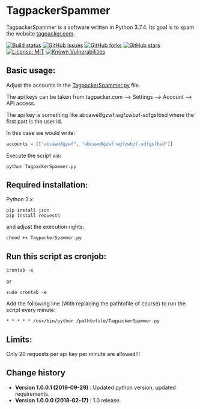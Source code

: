TagpackerSpammer
====================================
TagpackerSpammer is a software written in Python 3.7.4. Its goal is to spam the website [tagpacker.com](https://tagpacker.com).

[![Build status](https://ci.appveyor.com/api/projects/status/du912lbew4k86yab?svg=true)](https://ci.appveyor.com/project/SeppPenner/tagpackerspammer)
[![GitHub issues](https://img.shields.io/github/issues/SeppPenner/TagpackerSpammer.svg)](https://github.com/SeppPenner/TagpackerSpammer/issues)
[![GitHub forks](https://img.shields.io/github/forks/SeppPenner/TagpackerSpammer.svg)](https://github.com/SeppPenner/TagpackerSpammer/network)
[![GitHub stars](https://img.shields.io/github/stars/SeppPenner/TagpackerSpammer.svg)](https://github.com/SeppPenner/TagpackerSpammer/stargazers)
[![License: MIT](https://img.shields.io/badge/License-MIT-blue.svg)](https://raw.githubusercontent.com/SeppPenner/TagpackerSpammer/master/License.txt)
[![Known Vulnerabilities](https://snyk.io/test/github/SeppPenner/TagpackerSpammer/badge.svg)](https://snyk.io/test/github/SeppPenner/TagpackerSpammer)

## Basic usage:
Adjust the accounts in the [TagpackerSpammer.py](https://github.com/SeppPenner/TagpackerSpammer/blob/master/TagpackerSpammer.py) file.

The api keys can be taken from tagpacker.com --> Settings --> Account --> API access.

The api key is something like abcawe8gzwf:wgfzwbzf-sdfgsfbsd where the first part is the user id.

In this case we would write:

```python
accounts = [["abcawe8gzwf", "abcawe8gzwf:wgfzwbzf-sdfgsfbsd"]]
```

Execute the script via:

```batch
python TagpackerSpammer.py
```

## Required installation:
Python 3.x

```batch
pip install json
pip install requests
```

and adjust the execution rights:

```batch
chmod +x TagpackerSpammer.py
```

## Run this script as cronjob:

```batch
crontab -e
```

or 

```batch
sudo crontab -e 
```

Add the following line (With replacing the pathtofile of course) to run the script every minute:

```batch
* * * * * /usr/bin/python /pathtofile/TagpackerSpammer.py
```

## Limits:
Only 20 requests per api key per minute are allowed!!!

Change history
--------------

* **Version 1.0.0.1 (2019-09-29)** : Updated python version, updated requirements.
* **Version 1.0.0.0 (2018-02-17)** : 1.0 release.